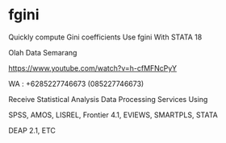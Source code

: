 # fgini
Quickly compute Gini coefficients Use fgini With STATA 18

Olah Data Semarang

https://www.youtube.com/watch?v=h-cfMFNcPyY

WA : +6285227746673 (085227746673)

Receive Statistical Analysis Data Processing Services Using

SPSS, AMOS, LISREL, Frontier 4.1, EVIEWS, SMARTPLS, STATA

DEAP 2.1, ETC
